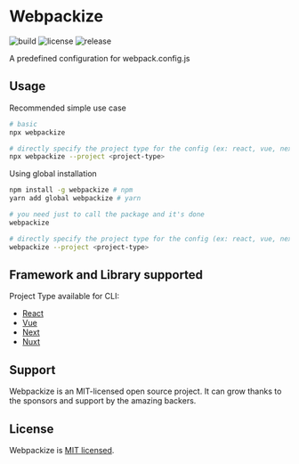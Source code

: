 # Webpackize

![build](https://github.com/iamando/webpackize/workflows/build/badge.svg)
![license](https://img.shields.io/github/license/iamando/webpackize?color=success)
![release](https://img.shields.io/github/release-date/iamando/webpackize)

A predefined configuration for webpack.config.js

## Usage

Recommended simple use case

```bash
# basic
npx webpackize

# directly specify the project type for the config (ex: react, vue, next , etc...)
npx webpackize --project <project-type>
```

Using global installation

```bash
npm install -g webpackize # npm
yarn add global webpackize # yarn

# you need just to call the package and it's done
webpackize

# directly specify the project type for the config (ex: react, vue, next , etc...)
webpackize --project <project-type>
```

## Framework and Library supported

Project Type available for CLI:

- [React](https://react.dev/)
- [Vue](https://vuejs.org/)
- [Next](https://nextjs.org/)
- [Nuxt](https://nuxtjs.org/)

## Support

Webpackize is an MIT-licensed open source project. It can grow thanks to the sponsors and support by the amazing backers.

## License

Webpackize is [MIT licensed](LICENSE).
